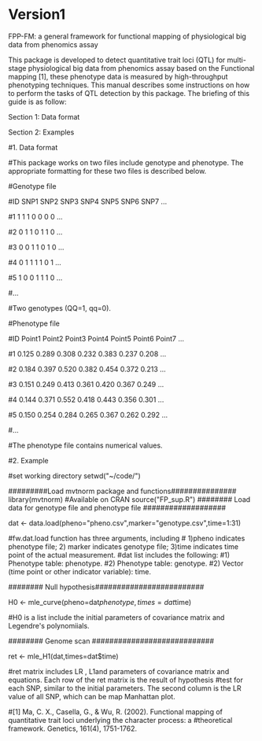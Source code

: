 # Version1
FPP-FM: a general framework for functional mapping of physiological big data from phenomics assay


This package is developed to detect quantitative trait loci (QTL) for multi-stage physiological big data from phenomics assay based on the Functional mapping [1], these phenotype data is measured by high-throughput phenotyping techniques. This manual describes some instructions on how to perform the tasks of QTL detection by this package. The briefing of this guide is as follow: 

Section 1: Data format

Section 2: Examples

#1. Data format

#This package works on two files include genotype and phenotype. The appropriate formatting for these two files is described below.

#Genotype file

#ID	SNP1	SNP2	SNP3	SNP4	SNP5	SNP6	SNP7	...

#1	1	1	1	0	0	0	0	...

#2	0	1	1	0	1	1	0	...

#3	0	0	1	1	0	1	0	...

#4	0	1	1	1	1	0	1	...

#5	1	0	0	1	1	1	0	...

#...								

#Two genotypes (QQ=1, qq=0).

#Phenotype file

#ID	Point1	Point2	Point3	Point4	Point5	Point6	Point7	...

#1	0.125	0.289	0.308	0.232	0.383	0.237	0.208	...

#2	0.184	0.397	0.520	0.382	0.454	0.372	0.213	...

#3	0.151	0.249	0.413	0.361	0.420	0.367	0.249	...

#4	0.144	0.371	0.552	0.418	0.443	0.356	0.301	...

#5	0.150	0.254	0.284	0.265	0.367	0.262	0.292	...

#...						

#The phenotype file contains numerical values.

#2. Example

#set working directory
setwd("~/code/")

#########Load mvtnorm package and functions###############
library(mvtnorm) #Available on CRAN
source("FP_sup.R") 
######## Load data for genotype file and phenotype file ###################

dat <- data.load(pheno="pheno.csv",marker="genotype.csv",time=1:31)

#fw.dat.load function has three arguments, including # 1)pheno indicates phenotype file; 2) marker indicates genotype file; 3)time indicates time point of the actual measurement.
#dat list includes the following:
#1) Phenotype table: phenotype.
#2) Phenotype table: genotype.
#2) Vector (time point or other indicator variable): time.

######## Null hypothesis#########################

H0 <- mle_curve(pheno=dat$phenotype,times=dat$time)

#H0 is a list include the initial parameters of covariance matrix and Legendre's polynomiials.

######## Genome scan ############################

ret <- mle_H1(dat,times=dat$time)

#ret matrix includes LR , L1and parameters of covariance matrix and equations. Each row of the ret matrix is the result of hypothesis #test for each SNP, similar to the initial parameters. The second column is the LR value of all SNP, which can be map Manhattan plot. 

#[1] Ma, C. X., Casella, G., & Wu, R. (2002). Functional mapping of quantitative trait loci underlying the character process: a #theoretical framework. Genetics, 161(4), 1751-1762.



